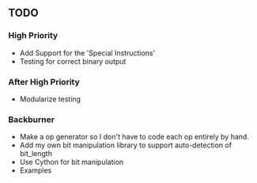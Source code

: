 ## TODO

### High Priority

* Add Support for the 'Special Instructions'
* Testing for correct binary output

### After High Priority

* Modularize testing

### Backburner

* Make a op generator so I don't have to code each op entirely by hand.
* Add my own bit manipulation library to support auto-detection of bit_length
* Use Cython for bit manipulation
* Examples
